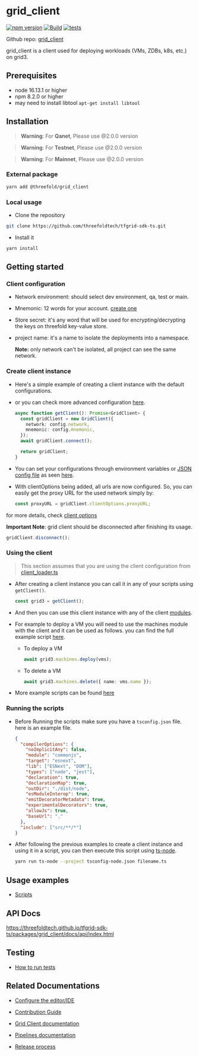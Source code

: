 # grid_client

[![npm version](https://img.shields.io/npm/v/@threefold/grid_client.svg)](https://www.npmjs.com/package/@threefold/grid_client)
[![Build](https://github.com/threefoldtech/tfgrid-sdk-ts/actions/workflows/build.yml/badge.svg)](https://github.com/threefoldtech/tfgrid-sdk-ts/actions/workflows/build.yml)
[![tests](https://github.com/threefoldtech/tfgrid-sdk-ts/actions/workflows/grid_client_tests.yml/badge.svg)](https://github.com/threefoldtech/tfgrid-sdk-ts/actions/workflows/grid_client_tests.yml)

Github repo: [grid_client](https://github.com/threefoldtech/tfgrid-sdk-ts.git)

grid_client is a client used for deploying workloads (VMs, ZDBs, k8s, etc.) on grid3.

## Prerequisites

- node 16.13.1 or higher
- npm 8.2.0 or higher
- may need to install libtool `apt-get install libtool`

## Installation

> **Warning**: For **Qanet**, Please use @2.0.0 version

> **Warning**: For **Testnet**, Please use @2.0.0 version

> **Warning**: For **Mainnet**, Please use @2.0.0 version

### External package

```bash
yarn add @threefold/grid_client
```

### Local usage

- Clone the repository

```bash
git clone https://github.com/threefoldtech/tfgrid-sdk-ts.git
```

- Install it

```bash
yarn install
```

## Getting started

### Client configuration

- Network environment: should select dev environment, qa, test or main.

- Mnemonic: 12 words for your account. [create one](https://library.threefold.me/info/manual/#/getstarted/manual__dashboard_portal_polkadot_create_account)

- Store secret: it's any word that will be used for encrypting/decrypting the keys on threefold key-value store.

- project name: it's a name to isolate the deployments into a namespace.

  **Note:** only network can't be isolated, all project can see the same network.

### Create client instance

- Here's a simple example of creating a client instance with the default configurations.

- or you can check more advanced configuration [here](./docs/client_configuration.md).

  ```ts
  async function getClient(): Promise<GridClient> {
    const gridClient = new GridClient({
      network: config.network,
      mnemonic: config.mnemonic,
    });
    await gridClient.connect();

    return gridClient;
  }
  ```

- You can set your configurations through environment variables or [JSON config file](./scripts/config.json) as seen [here](./scripts/client_loader.ts).

- With clientOptions being added, all urls are now configured. So, you can easily get the proxy URL for the used network simply by:

  ```ts
  const proxyURL = gridClient.clientOptions.proxyURL;
  ```

for more details, check [client options](./src/client.ts)

**Important Note**: grid client should be disconnected after finishing its usage.

```ts
gridClient.disconnect();
```

### Using the client

> This section assumes that you are using the client configuration from [client_loader.ts](./scripts/client_loader.ts)

- After creating a client instance you can call it in any of your scripts using `getClient()`.

  ```ts
  const grid3 = getClient();
  ```

- And then you can use this client instance with any of the client [modules](./docs/module.md).

- For example to deploy a VM you will need to use the machines module with the client and it can be used as follows. you can find the full example script [here](./scripts/single_vm.ts).

  - To deploy a VM

    ```ts
    await grid3.machines.deploy(vms);
    ```

  - To delete a VM

    ```ts
    await grid3.machines.delete({ name: vms.name });
    ```

- More example scripts can be found [here](./scripts)

### Running the scripts

- Before Running the scripts make sure you have a `tsconfig.json` file. here is an example file.

  ```json
  {
    "compilerOptions": {
      "noImplicitAny": false,
      "module": "commonjs",
      "target": "esnext",
      "lib": ["ESNext", "DOM"],
      "types": ["node", "jest"],
      "declaration": true,
      "declarationMap": true,
      "outDir": "./dist/node",
      "esModuleInterop": true,
      "emitDecoratorMetadata": true,
      "experimentalDecorators": true,
      "allowJs": true,
      "baseUrl": "."
    },
    "include": ["src/**/*"]
  }
  ```

- After following the previous examples to create a client instance and using it in a script, you can then execute this script using [ts-node](https://www.npmjs.com/ts-node).

  ```bash
  yarn run ts-node --project tsconfig-node.json filename.ts
  ```

## Usage examples

- [Scripts](./scripts/README.md)

## API Docs

<https://threefoldtech.github.io/tfgrid-sdk-ts/packages/grid_client/docs/api/index.html>

## Testing

- [How to run tests](./docs/tests.md)

## Related Documentations

- [Configure the editor/IDE](./docs/editor_config.md)
- [Contribution Guide](./docs/contribution.md)
- [Grid Client documentation](https://manual.grid.tf/javascript/grid3_javascript_readme.html)

- [Pipelines documentation](./docs/workflows.md)
- [Release process](./docs/release.md)
